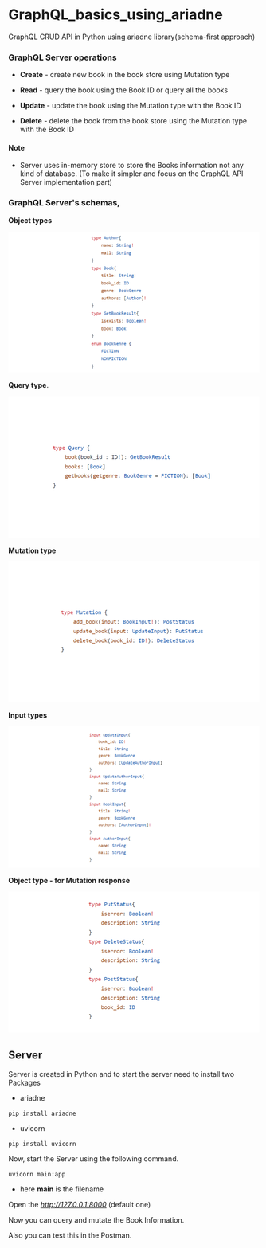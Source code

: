 # GraphQL_basics_using_ariadne
GraphQL CRUD API in Python using ariadne library(schema-first approach)

### GraphQL Server operations 

- **Create** - create new book in the book store using Mutation type

- **Read** - query the book using the Book ID or query all the books

- **Update** - update the book using the Mutation type with the Book ID

- **Delete** - delete the book from the book store using the Mutation type with the Book ID

#### Note

- Server uses in-memory store to store the Books information not any kind of database. (To make it simpler and focus on the GraphQL API Server implementation part)


### GraphQL Server's schemas,

**Object types**

![Image](https://github.com/LogeshVel/GraphQL_basics_using_ariadne/blob/main/snaps/types/object_types.png)

**Query type**.

![Image](https://github.com/LogeshVel/GraphQL_basics_using_ariadne/blob/main/snaps/types/query_type.png)

**Mutation type**

![Image](https://github.com/LogeshVel/GraphQL_basics_using_ariadne/blob/main/snaps/types/mutation_type.png)

**Input types**

![Image](https://github.com/LogeshVel/GraphQL_basics_using_ariadne/blob/main/snaps/types/input_type.png)

**Object type - for Mutation response**

![Image](https://github.com/LogeshVel/GraphQL_basics_using_ariadne/blob/main/snaps/types/mutation_response_type.png)


## Server

Server is created in Python and to start the server need to install two Packages

- ariadne

```
pip install ariadne
```

- uvicorn

```
pip install uvicorn
```

Now, start the Server using the following command.

```
uvicorn main:app
```

- here **main** is the filename


Open the _http://127.0.0.1:8000_ (default one)

Now you can query and mutate the Book Information.

Also you can test this in the Postman.
